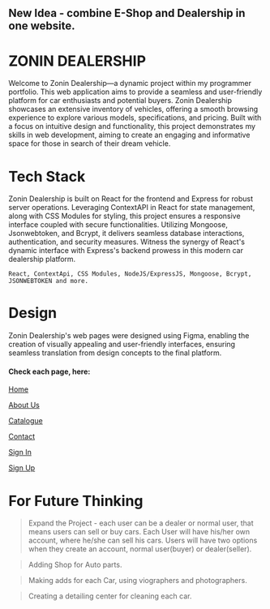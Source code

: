 ## New Idea - combine E-Shop and Dealership in one website.

# ZONIN DEALERSHIP
Welcome to Zonin Dealership—a dynamic project within my programmer portfolio. This web application aims to provide a seamless and user-friendly platform for car enthusiasts and potential buyers. Zonin Dealership showcases an extensive inventory of vehicles, offering a smooth browsing experience to explore various models, specifications, and pricing. Built with a focus on intuitive design and functionality, this project demonstrates my skills in web development, aiming to create an engaging and informative space for those in search of their dream vehicle.

# Tech Stack
Zonin Dealership is built on React for the frontend and Express for robust server operations. Leveraging ContextAPI in React for state management, along with CSS Modules for styling, this project ensures a responsive interface coupled with secure functionalities. Utilizing Mongoose, Jsonwebtoken, and Bcrypt, it delivers seamless database interactions, authentication, and security measures. Witness the synergy of React's dynamic interface with Express's backend prowess in this modern car dealership platform.

```React, ContextApi, CSS Modules, NodeJS/ExpressJS, Mongoose, Bcrypt, JSONWEBTOKEN and more.```

# Design
Zonin Dealership's web pages were designed using Figma, enabling the creation of visually appealing and user-friendly interfaces, ensuring seamless translation from design concepts to the final platform.

#### Check each page, here: 
[Home](./design/Home.png)

[About Us](./design/About%20Us.png)

[Catalogue](./design/Catalogue.png)

[Contact](./design/Contact.png)

[Sign In](./design/Sign%20In.png)

[Sign Up](./design/Sign%20Up.png)


# For Future Thinking
> Expand the Project - each user can be a dealer or normal user, that means users can sell or buy cars. Each User will have his/her own account, where he/she can sell his cars. Users will have two options when they create an account, normal user(buyer) or dealer(seller).

> Adding Shop for Auto parts.

> Making adds for each Car, using viographers and photographers.

> Creating a detailing center for cleaning each car.